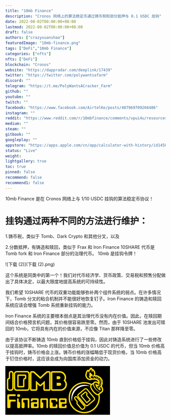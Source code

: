 ```yaml
---
title: "10mb Finance"
description: "Cronos 网络上的算法稳定币通过铸币税和部分抵押与 0.1 USDC 挂钩"
date: 2022-08-02T00:00:00+08:00
lastmod: 2022-08-02T00:00:00+08:00
draft: false
authors: ["crazyxuanshao"]
featuredImage: "10mb-finance.png"
tags: ["DeFi","10mb Finance"]
categories: ["nfts"]
nfts: ["DeFi"]
blockchain: "Cronos"
website: "https://dappradar.com/deeplink/17439"
twitter: "https://twitter.com/polywantsafarm"
discord: ""
telegram: "https://t.me/PolyWantsACracker_Farm"
github: ""
youtube: ""
twitch: ""
facebook: "https://www.facebook.com/AirtelKe/posts/407969709266486"
instagram: ""
reddit: "https://www.reddit.com/r/10mbfinance/comments/vpui4u/resources_links_10mb_finance/"
medium: ""
steam: ""
gitbook: ""
googleplay: ""
appstore: "https://apps.apple.com/cn/app/calculator-with-history/id1458583388?l=en"
status: "Live"
weight: 
lightgallery: true
toc: true
pinned: false
recommend: false
recommend1: false
---
```

10mb Finance 是在 Cronos 网络上与 1/10 USDC 挂钩的算法稳定币协议！
# 挂钩通过两种不同的方法进行维护：
1.铸币税，类似于 Tomb、Dark Crypto 和其他分叉，以及

2.分数抵押，有铸造和赎回，类似于 Frax 和 Iron Finance
10SHARE 代币是 Tomb fork 和 Iron Finance 部分的治理代币。 10mb 是挂钩令牌！



![下载 (2)](下载 (2).png)

这个系统是同类中的第一个！我们对代币经济学、货币政策、交易税和预售分配做出了具体决定，以最大限度地提高系统的可持续性。

我们希望 10SHARE 代币的双重功能能够弥补两个组件系统的弱点。在许多情况下，Tomb 分叉的粘合机制并不能很好地恢复钉子。Iron Finance 的铸造和赎回系统应该会增强 Tomb 系统重新挂钩的能力。

Iron Finance 系统的主要根本弱点是其治理代币没有内在价值。因此，在赎回期间结合价格预言机问题，其价格很容易跌至零。然而，由于 10SHARE 池发出可赎回的 10mb，它将具有内在的价值来源，不应像 Titan 那样降至零。

由于该协议不断铸造 10mb 直到价格低于挂钩，因此对铸造系统进行了一些修改以提高抵押率。10mb 的赎回价值总价值为 0.1 USDC 的代币，但当 10mb 价格高于挂钩时，铸币价格会上涨。铸币价格的涨幅略低于现货价格，当 10mb 价格高于钉住价格时，这应该会成为向国库添加资金的动力。





![下载](下载.png)